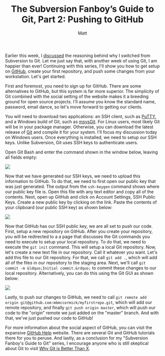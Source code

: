 ﻿---
title: 'The Subversion Fanboy&#8217;s Guide to Git, Part 2: Pushing to GitHub'
author: Matt
layout: post
permalink: /2010/09/the-subversion-fanboys-guide-to-git-part-2-pushing-to-github/
categories:
  - Development
tags:
  - git
  - tutorial
---

Earlier this week, I [discussed](http://mbmccormick.com/2010/08/the-subversion-fanboys-guide-to-git-part-1-why-git-is-better/) the reasoning behind why I switched from Subversion to Git. Let me just say that, with another week of using Git, I am happier than ever! Continuing with this series, I'll show you how to get setup on [GitHub](http://github.com), create your first repository, and push some changes from your workstation. Let's get started.

First and foremost, you need to sign up for GitHub. There are some alternatives to GitHub, but this system is far more superior. The simplicity of Git combined with the social setting of the website makes it a breeding ground for open source projects. I'll assume you know the standard name, password, email dance, so let's move forward to getting our clients.

You will need to download two applications: an SSH client, such as [PuTTY][3], and a Windows build of Git, such as [msysGit][4]. For Linux users, most likely Git will be in your package manager. Otherwise, you can download the latest release of [Git][5] and compile it for your system. I'll focus my discussion today on Windows users. Once everything is installed, we need to setup our SSH keys. Unlike Subversion, Git uses SSH keys to authenticate users.

 [3]: http://www.chiark.greenend.org.uk/~sgtatham/putty/
 [4]: http://code.google.com/p/msysgit/
 [5]: http://git-scm.com/

Open Git Bash and enter the command shown in the window below, leaving all fields empty:

[![][7]][7]

 [6]: http://mbmccormick.github.com/images/2012/05/cap1.png
 [7]: http://mbmccormick.github.com/images/2012/05/cap1.png

Now that we have generated our SSH keys, we need to upload this information to GitHub. To do that, we need to first open our public key that was just generated. The output from the `ssh-keygen` command shows where our public key file is. Open this file with any text editor and copy all of the contents. Next, open up GitHub and click on Account Settings, SSH Public Keys. Create a new public key by clicking on the link. Paste the contents of your clipboard (our public SSH key) as shown below:

[![][9]][9]

 [8]: http://mbmccormick.github.com/images/2012/05/cap2.png
 [9]: http://mbmccormick.github.com/images/2012/05/cap2.png

Now that GitHub has our SSH public key, we are all set to push our code. First, setup a new repository on GitHub. After you create your repository, you will be redirected to a a page that discusses the Git commands you need to execute to setup your local repository. To do that, we need to execute the `git init` command. This will setup a local Git repository. Now, let's create a new text file in our repository. Call it whatever you want. Let's add this file to our Git repository. For that, we call `git add .`, which will add all of the files in our repository to the staging area. Next, we'll call `git commit -m &ldquo;Initial commit.&rdquo;` to commit these changes to our local repository. Alternatively, you can do this using the Git GUI as shown below:

[![][11]][11]

 [10]: http://mbmccormick.github.com/images/2012/05/cap3.png
 [11]: http://mbmccormick.github.com/images/2012/05/cap3.png

Lastly, to push our changes to GitHub, we need to call `git remote add origin git@github.com:mbmccormick/myfirstrepo.git`, which will add our remote repository, and finally `git push origin master`, which will push our code to the "origin" remote we just added on the "master" branch. And with that, we've just pushed our code to GitHub!

For more information about the social aspect of GitHub, you can visit the expansive [GitHub Help][12] website. There are several Git and GitHub tutorials there for you to peruse. And lastly, as a conclusion for my "Subversion Fanboy's Guide to Git" series, I encourage anyone who is still skeptical about Git to visit [Why Git is Better Than X][13].

 [12]: http://help.github.com/
 [13]: http://whygitisbetterthanx.com/
